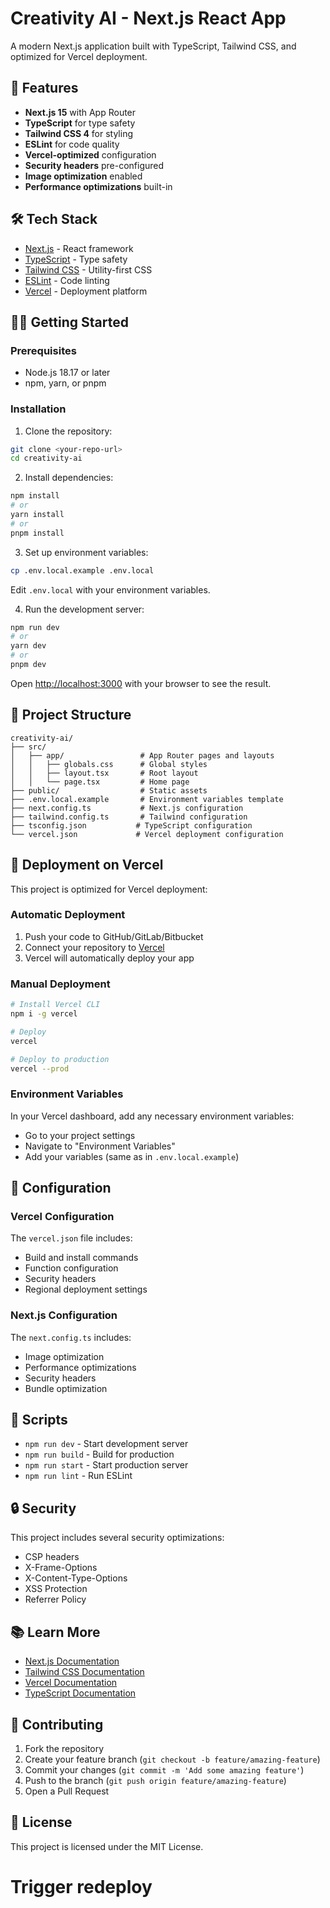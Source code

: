 # Creativity AI - Next.js React App

A modern Next.js application built with TypeScript, Tailwind CSS, and optimized for Vercel deployment.

## 🚀 Features

- **Next.js 15** with App Router
- **TypeScript** for type safety
- **Tailwind CSS 4** for styling
- **ESLint** for code quality
- **Vercel-optimized** configuration
- **Security headers** pre-configured
- **Image optimization** enabled
- **Performance optimizations** built-in

## 🛠️ Tech Stack

- [Next.js](https://nextjs.org/) - React framework
- [TypeScript](https://www.typescriptlang.org/) - Type safety
- [Tailwind CSS](https://tailwindcss.com/) - Utility-first CSS
- [ESLint](https://eslint.org/) - Code linting
- [Vercel](https://vercel.com/) - Deployment platform

## 🏃‍♂️ Getting Started

### Prerequisites

- Node.js 18.17 or later
- npm, yarn, or pnpm

### Installation

1. Clone the repository:
```bash
git clone <your-repo-url>
cd creativity-ai
```

2. Install dependencies:
```bash
npm install
# or
yarn install
# or
pnpm install
```

3. Set up environment variables:
```bash
cp .env.local.example .env.local
```
Edit `.env.local` with your environment variables.

4. Run the development server:
```bash
npm run dev
# or
yarn dev
# or
pnpm dev
```

Open [http://localhost:3000](http://localhost:3000) with your browser to see the result.

## 📁 Project Structure

```
creativity-ai/
├── src/
│   ├── app/                 # App Router pages and layouts
│   │   ├── globals.css      # Global styles
│   │   ├── layout.tsx       # Root layout
│   │   └── page.tsx         # Home page
├── public/                  # Static assets
├── .env.local.example       # Environment variables template
├── next.config.ts           # Next.js configuration
├── tailwind.config.ts       # Tailwind configuration
├── tsconfig.json           # TypeScript configuration
└── vercel.json             # Vercel deployment configuration
```

## 🚀 Deployment on Vercel

This project is optimized for Vercel deployment:

### Automatic Deployment

1. Push your code to GitHub/GitLab/Bitbucket
2. Connect your repository to [Vercel](https://vercel.com/)
3. Vercel will automatically deploy your app

### Manual Deployment

```bash
# Install Vercel CLI
npm i -g vercel

# Deploy
vercel

# Deploy to production
vercel --prod
```

### Environment Variables

In your Vercel dashboard, add any necessary environment variables:
- Go to your project settings
- Navigate to "Environment Variables"
- Add your variables (same as in `.env.local.example`)

## 🔧 Configuration

### Vercel Configuration

The `vercel.json` file includes:
- Build and install commands
- Function configuration
- Security headers
- Regional deployment settings

### Next.js Configuration

The `next.config.ts` includes:
- Image optimization
- Performance optimizations
- Security headers
- Bundle optimization

## 📝 Scripts

- `npm run dev` - Start development server
- `npm run build` - Build for production
- `npm run start` - Start production server
- `npm run lint` - Run ESLint

## 🔒 Security

This project includes several security optimizations:
- CSP headers
- X-Frame-Options
- X-Content-Type-Options
- XSS Protection
- Referrer Policy

## 📚 Learn More

- [Next.js Documentation](https://nextjs.org/docs)
- [Tailwind CSS Documentation](https://tailwindcss.com/docs)
- [Vercel Documentation](https://vercel.com/docs)
- [TypeScript Documentation](https://www.typescriptlang.org/docs)

## 🤝 Contributing

1. Fork the repository
2. Create your feature branch (`git checkout -b feature/amazing-feature`)
3. Commit your changes (`git commit -m 'Add some amazing feature'`)
4. Push to the branch (`git push origin feature/amazing-feature`)
5. Open a Pull Request

## 📄 License

This project is licensed under the MIT License.
# Trigger redeploy
